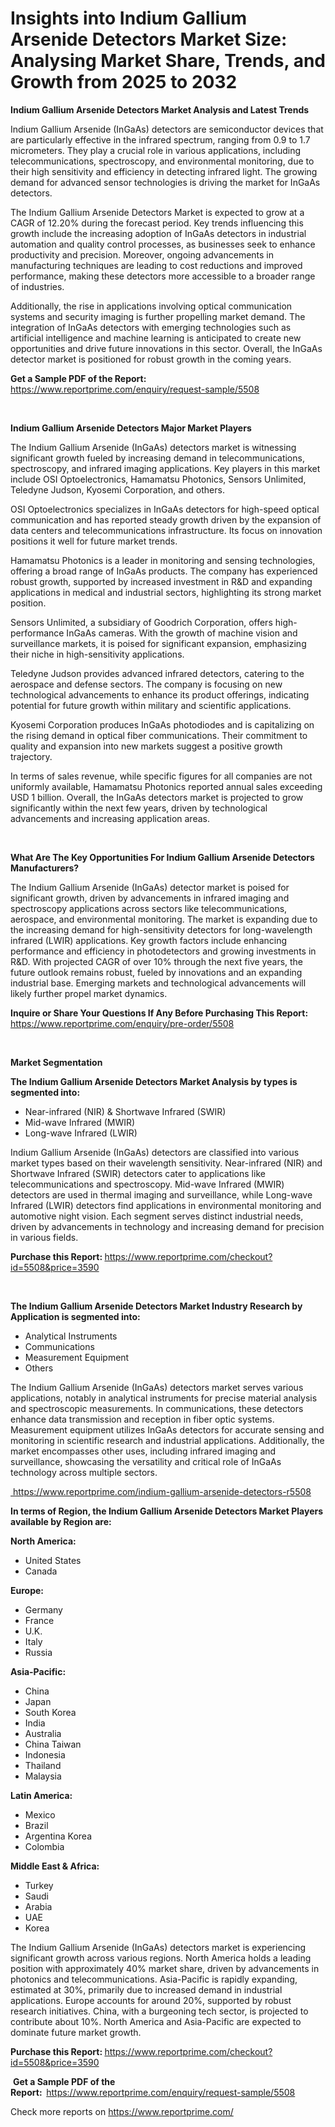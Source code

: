 <p><h1>Insights into Indium Gallium Arsenide Detectors Market Size: Analysing Market Share, Trends, and Growth from 2025 to 2032</h1></p><p><strong>Indium Gallium Arsenide Detectors Market Analysis and Latest Trends</strong></p>
<p><p>Indium Gallium Arsenide (InGaAs) detectors are semiconductor devices that are particularly effective in the infrared spectrum, ranging from 0.9 to 1.7 micrometers. They play a crucial role in various applications, including telecommunications, spectroscopy, and environmental monitoring, due to their high sensitivity and efficiency in detecting infrared light. The growing demand for advanced sensor technologies is driving the market for InGaAs detectors.</p><p>The Indium Gallium Arsenide Detectors Market is expected to grow at a CAGR of 12.20% during the forecast period. Key trends influencing this growth include the increasing adoption of InGaAs detectors in industrial automation and quality control processes, as businesses seek to enhance productivity and precision. Moreover, ongoing advancements in manufacturing techniques are leading to cost reductions and improved performance, making these detectors more accessible to a broader range of industries.</p><p>Additionally, the rise in applications involving optical communication systems and security imaging is further propelling market demand. The integration of InGaAs detectors with emerging technologies such as artificial intelligence and machine learning is anticipated to create new opportunities and drive future innovations in this sector. Overall, the InGaAs detector market is positioned for robust growth in the coming years.</p></p>
<p><strong>Get a Sample PDF of the Report:&nbsp;</strong> <a href="https://www.reportprime.com/enquiry/request-sample/5508?utm_campaign=2395&utm_medium=2&utm_source=Github&utm_content=ia&utm_term=19032025&utm_id=indium-gallium-arsenide-detectors">https://www.reportprime.com/enquiry/request-sample/5508</a></p>
<p>&nbsp;</p>
<p><strong>Indium Gallium Arsenide Detectors Major Market Players</strong></p>
<p><p>The Indium Gallium Arsenide (InGaAs) detectors market is witnessing significant growth fueled by increasing demand in telecommunications, spectroscopy, and infrared imaging applications. Key players in this market include OSI Optoelectronics, Hamamatsu Photonics, Sensors Unlimited, Teledyne Judson, Kyosemi Corporation, and others.</p><p>OSI Optoelectronics specializes in InGaAs detectors for high-speed optical communication and has reported steady growth driven by the expansion of data centers and telecommunications infrastructure. Its focus on innovation positions it well for future market trends.</p><p>Hamamatsu Photonics is a leader in monitoring and sensing technologies, offering a broad range of InGaAs products. The company has experienced robust growth, supported by increased investment in R&D and expanding applications in medical and industrial sectors, highlighting its strong market position.</p><p>Sensors Unlimited, a subsidiary of Goodrich Corporation, offers high-performance InGaAs cameras. With the growth of machine vision and surveillance markets, it is poised for significant expansion, emphasizing their niche in high-sensitivity applications.</p><p>Teledyne Judson provides advanced infrared detectors, catering to the aerospace and defense sectors. The company is focusing on new technological advancements to enhance its product offerings, indicating potential for future growth within military and scientific applications.</p><p>Kyosemi Corporation produces InGaAs photodiodes and is capitalizing on the rising demand in optical fiber communications. Their commitment to quality and expansion into new markets suggest a positive growth trajectory.</p><p>In terms of sales revenue, while specific figures for all companies are not uniformly available, Hamamatsu Photonics reported annual sales exceeding USD 1 billion. Overall, the InGaAs detectors market is projected to grow significantly within the next few years, driven by technological advancements and increasing application areas.</p></p>
<p>&nbsp;</p>
<p><strong>What Are The Key Opportunities For Indium Gallium Arsenide Detectors Manufacturers?</strong></p>
<p><p>The Indium Gallium Arsenide (InGaAs) detector market is poised for significant growth, driven by advancements in infrared imaging and spectroscopy applications across sectors like telecommunications, aerospace, and environmental monitoring. The market is expanding due to the increasing demand for high-sensitivity detectors for long-wavelength infrared (LWIR) applications. Key growth factors include enhancing performance and efficiency in photodetectors and growing investments in R&D. With projected CAGR of over 10% through the next five years, the future outlook remains robust, fueled by innovations and an expanding industrial base. Emerging markets and technological advancements will likely further propel market dynamics.</p></p>
<p><strong>Inquire or Share Your Questions If Any Before Purchasing This Report:</strong> <a href="https://www.reportprime.com/enquiry/pre-order/5508?utm_campaign=2395&utm_medium=2&utm_source=Github&utm_content=ia&utm_term=19032025&utm_id=indium-gallium-arsenide-detectors">https://www.reportprime.com/enquiry/pre-order/5508</a></p>
<p>&nbsp;</p>
<p><strong>Market Segmentation</strong></p>
<p><strong>The Indium Gallium Arsenide Detectors Market Analysis by types is segmented into:</strong></p>
<p><ul><li>Near-infrared (NIR) & Shortwave Infrared (SWIR)</li><li>Mid-wave Infrared (MWIR)</li><li>Long-wave Infrared (LWIR)</li></ul></p>
<p><p>Indium Gallium Arsenide (InGaAs) detectors are classified into various market types based on their wavelength sensitivity. Near-infrared (NIR) and Shortwave Infrared (SWIR) detectors cater to applications like telecommunications and spectroscopy. Mid-wave Infrared (MWIR) detectors are used in thermal imaging and surveillance, while Long-wave Infrared (LWIR) detectors find applications in environmental monitoring and automotive night vision. Each segment serves distinct industrial needs, driven by advancements in technology and increasing demand for precision in various fields.</p></p>
<p><strong>Purchase this Report:&nbsp;</strong><a href="https://www.reportprime.com/checkout?id=5508&price=3590&utm_campaign=2395&utm_medium=2&utm_source=Github&utm_content=ia&utm_term=19032025&utm_id=indium-gallium-arsenide-detectors">https://www.reportprime.com/checkout?id=5508&price=3590</a></p>
<p>&nbsp;</p>
<p><strong>The Indium Gallium Arsenide Detectors Market Industry Research by Application is segmented into:</strong></p>
<p><ul><li>Analytical Instruments</li><li>Communications</li><li>Measurement Equipment</li><li>Others</li></ul></p>
<p><p>The Indium Gallium Arsenide (InGaAs) detectors market serves various applications, notably in analytical instruments for precise material analysis and spectroscopic measurements. In communications, these detectors enhance data transmission and reception in fiber optic systems. Measurement equipment utilizes InGaAs detectors for accurate sensing and monitoring in scientific research and industrial applications. Additionally, the market encompasses other uses, including infrared imaging and surveillance, showcasing the versatility and critical role of InGaAs technology across multiple sectors.</p></p>
<p><a href="https://www.reportprime.com/indium-gallium-arsenide-detectors-r5508?utm_campaign=2395&utm_medium=2&utm_source=Github&utm_content=ia&utm_term=19032025&utm_id=indium-gallium-arsenide-detectors">&nbsp;https://www.reportprime.com/indium-gallium-arsenide-detectors-r5508</a></p>
<p><strong>In terms of Region, the Indium Gallium Arsenide Detectors Market Players available by Region are:</strong></p>
<p>
    <p> <strong> North America: </strong>
        <ul>
            <li>United States</li>
            <li>Canada</li>
        </ul>
        </p> 
    <p> <strong> Europe: </strong>
        <ul>
            <li>Germany</li>
            <li>France</li>
            <li>U.K.</li>
            <li>Italy</li>
            <li>Russia</li>
        </ul>
        </p> 
    <p> <strong> Asia-Pacific: </strong>
        <ul>
            <li>China</li>
            <li>Japan</li>
            <li>South Korea</li>
            <li>India</li>
            <li>Australia</li>
            <li>China Taiwan</li>
            <li>Indonesia</li>
            <li>Thailand</li>
            <li>Malaysia</li>
        </ul>
        </p> 
    <p> <strong> Latin America: </strong>
        <ul>
            <li>Mexico</li>
            <li>Brazil</li>
            <li>Argentina Korea</li>
            <li>Colombia</li>
        </ul>
        </p> 
    <p> <strong> Middle East & Africa: </strong>
        <ul>
            <li>Turkey</li>
            <li>Saudi</li>
            <li>Arabia</li>
            <li>UAE</li>
            <li>Korea</li>
        </ul>
    </p>
    </p>
<p><p>The Indium Gallium Arsenide (InGaAs) detectors market is experiencing significant growth across various regions. North America holds a leading position with approximately 40% market share, driven by advancements in photonics and telecommunications. Asia-Pacific is rapidly expanding, estimated at 30%, primarily due to increased demand in industrial applications. Europe accounts for around 20%, supported by robust research initiatives. China, with a burgeoning tech sector, is projected to contribute about 10%. North America and Asia-Pacific are expected to dominate future market growth.</p></p>
<p><strong>Purchase this Report: </strong><a href="https://www.reportprime.com/checkout?id=5508&price=3590&utm_campaign=2395&utm_medium=2&utm_source=Github&utm_content=ia&utm_term=19032025&utm_id=indium-gallium-arsenide-detectors">https://www.reportprime.com/checkout?id=5508&price=3590</a></p>
<p>&nbsp;<strong>Get a Sample PDF of the Report:&nbsp;&nbsp;</strong><a href="https://www.reportprime.com/enquiry/request-sample/5508?utm_campaign=2395&utm_medium=2&utm_source=Github&utm_content=ia&utm_term=19032025&utm_id=indium-gallium-arsenide-detectors">https://www.reportprime.com/enquiry/request-sample/5508</a></p>
<p><strong></strong></p>
<p>Check more reports on <a href="https://www.reportprime.com/?utm_campaign=2395&utm_medium=2&utm_source=Github&utm_content=ia&utm_term=19032025&utm_id=indium-gallium-arsenide-detectors">https://www.reportprime.com/</a></p>